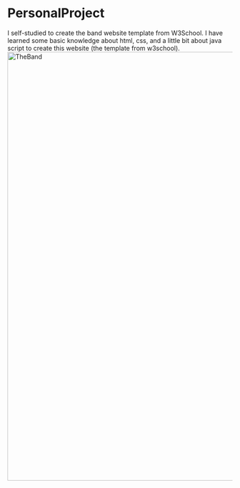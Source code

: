# PersonalProject
I self-studied to create the band website template from W3School.
I have learned some basic knowledge about html, css, and a little bit about java script to create this website (the template from w3school). <br>
<img width="960" alt="TheBand" src="https://github.com/TopdevVN/PersonalProject/assets/86181500/812a47ec-7a53-4b80-a1ca-4836f5d53e36">
